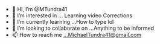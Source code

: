 - 👋 Hi, I’m @MTundra41
- 👀 I’m interested in ... Learning video Corrections
- 🌱 I’m currently learning ...How to type lol
- 💞️ I’m looking to collaborate on ...Anything to be informed
- 📫 How to reach me ...MichaelTundra41@gmail.com


<!---
MTundra41/MTundra41 is a ✨ special ✨ repository because its `README.md` (this file) appears on your GitHub profile.
You can click the Preview link to take a look at your changes.
--->
